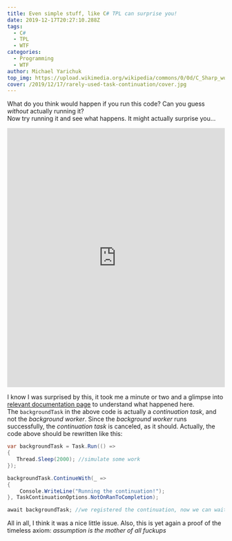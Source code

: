 ```yaml
---
title: Even simple stuff, like C# TPL can surprise you!
date: 2019-12-17T20:27:10.288Z
tags:
  - C#
  - TPL
  - WTF
categories:
  - Programming
  - WTF
author: Michael Yarichuk
top_img: https://upload.wikimedia.org/wikipedia/commons/0/0d/C_Sharp_wordmark.svg
cover: /2019/12/17/rarely-used-task-continuation/cover.jpg
---
```

What do you think would happen if you run this code? Can you guess *without* actually running it?  
Now try running it and see what happens. It might actually surprise you...  
<iframe width="100%" height="600" src="https://dotnetfiddle.net/Widget/7k28o5" frameborder="0"></iframe>

I know I was surprised by this, it took me a minute or two and a glimpse into [relevant documentation page](https://docs.microsoft.com/en-us/dotnet/api/system.threading.tasks.taskcontinuationoptions?view=netcore-3.0) to understand what happened here.  
The ``backgroundTask`` in the above code is actually a *continuation task*, and not the *background worker*. Since the *background worker* runs successfully, the *continuation task* is canceled, as it should. Actually, the code above should be rewritten like this:

```c#
var backgroundTask = Task.Run(() =>
{
   Thread.Sleep(2000); //simulate some work
});

backgroundTask.ContinueWith(_ =>
{
    Console.WriteLine("Running the continuation!");
}, TaskContinuationOptions.NotOnRanToCompletion);

await backgroundTask; //we registered the continuation, now we can wait for the worker...
```

All in all, I think it was a nice little issue. Also, this is yet again a proof of the timeless axiom: *assumption is the mother of all fuckups*